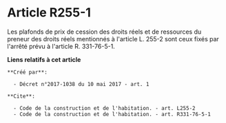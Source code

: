 # Article R255-1

Les plafonds de prix de cession des droits réels et de ressources du preneur des droits réels mentionnés à l'article L. 255-2
sont ceux fixés par l'arrêté prévu à l'article R. 331-76-5-1.

**Liens relatifs à cet article**

	**Créé par**:

	  - Décret n°2017-1038 du 10 mai 2017 - art. 1

	**Cite**:

	  - Code de la construction et de l'habitation. - art. L255-2
	  - Code de la construction et de l'habitation. - art. R331-76-5-1
